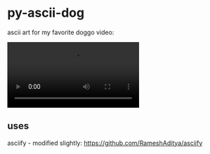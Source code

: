 # py-ascii-dog
ascii art for my favorite doggo video:

<video controls>
  <source src="myreasonforliving.mov" type="video/mp4">
</video>

## uses
asciify - modified slightly: https://github.com/RameshAditya/asciify
